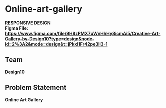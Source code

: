 # Online-art-gallery
<b>RESPONSIVE DESIGN<b><br>
Figma File: https://www.figma.com/file/9H8zPMX7uWnHhHy8icmAi5/Creative-Art-Gallery-by-Design10?type=design&node-id=2%3A2&mode=design&t=jPkxI1Fr42pe3li3-1
## Team
Design10
## Problem Statement
Online Art Gallery
